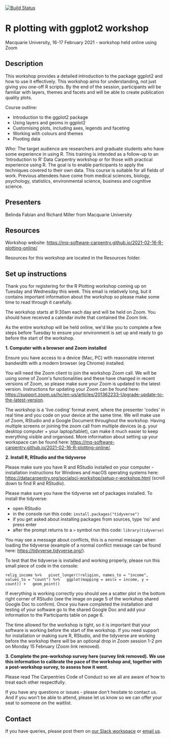 [![Build Status](https://travis-ci.com/carpentries/workshop-template.svg?branch=gh-pages)](https://travis-ci.com/carpentries/workshop-template)

# R plotting with ggplot2 workshop

Macquarie University, 16-17 February 2021 - workshop held online using Zoom

## Description

This workshop provides a detailed introduction to the package ggplot2 and how to use it effectively. This workshop aims for understanding, not just giving you one-off R scripts. By the end of the session, participants will be familiar with layers, themes and facets and will be able to create publication quality plots. 
  
Course outline: 
- Introduction to the ggplot2 package 
- Using layers and geoms in ggplot2 
- Customising plots, including axes, legends and faceting 
- Working with colours and themes 
- Pivoting data 
  
*Who*: The target audience are researchers and graduate students who have some experience in using R.  This training is intended as a follow-up to an ‘Introduction to R’ Data Carpentry workshop or for those with practical experience using R. The goal is to enable participants to apply the techniques covered to their own data. This course is suitable for all fields of work. Previous attendees have come from medical sciences, biology, psychology, statistics, environmental science, business and cognitive science. 

## Presenters

Belinda Fabian and Richard Miller from Macquarie University

## Resources

Workshop website: https://mq-software-carpentry.github.io/2021-02-16-R-plotting-online/

Resources for this workshop are located in the Resources folder.

## Set up instructions

Thank you for registering for the R Plotting workshop coming up on Tuesday and Wednesday this week. This email is relatively long, but it contains important information about the workshop so please make some time to read through it carefully.

The workshop starts at 9:30am each day and will be held on Zoom. You should have received a calendar invite that contained the Zoom link. 

As the entire workshop will be held online, we'd like you to complete a few steps before Tuesday to ensure your environment is set up and ready to go before the start of the workshop.

**1. Computer with a browser and Zoom installed**

Ensure you have access to a device (Mac, PC) with reasonable internet bandwidth with a modern browser (eg Chrome) installed.

You will need the Zoom client to join the workshop Zoom call. We will be using some of Zoom's functionalities and these have changed in recent versions of Zoom, so please make sure your Zoom is updated to the latest version. Instructions for updating your Zoom can be found here: https://support.zoom.us/hc/en-us/articles/201362233-Upgrade-update-to-the-latest-version.

The workshop is a 'live coding' format event, where the presenter 'codes' in real time and you code on your device at the same time. We will make use of Zoom, RStudio and a Google Document throughout the workshop. Having multiple screens or joining the zoom call from multiple devices (e.g. your desktop computer + your laptop/tablet), can make it much easier to keep everything visible and organised. More information about setting up your workspace can be found here: https://mq-software-carpentry.github.io/2021-02-16-R-plotting-online/.

**2. Install R, RStudio and the tidyverse**

Please make sure you have R and RStudio installed on your computer - installation instructions for Windows and macOS operating systems here: https://datacarpentry.org/socialsci-workshop/setup-r-workshop.html (scroll down to find R and RStudio). 

Please make sure you have the tidyverse set of packages installed. To install the tidyverse:
- open RStudio
- in the console run this code: `install.packages("tidyverse")`
- if you get asked about installing packages from sources, type ‘no’ and press enter
- after the prompt returns to a `>` symbol run this code: `library(tidyverse)`

You may see a message about conflicts, this is a normal message when loading the tidyverse (example of a normal conflict message can be found here: https://tidyverse.tidyverse.org/).

To test that the tidyverse is installed and working properly, please run this small piece of code in the console:

`relig_income %>%  
  pivot_longer(!religion, names_to = "income", values_to = "count") %>%  
  ggplot(mapping = aes(x = income, y = count)) +  
  geom_point()`  

If everything is working correctly you should see a scatter plot in the bottom right corner of RStudio (see the image on page 5 of the workshop shared Google Doc to confirm). Once you have completed the installation and testing of your software go to the shared Google Doc and add your information to the Participants table on page 6.

The time allowed for the workshop is tight, so it is important that your software is working before the start of the workshop. If you need support for installation or making sure R, RStudio, and the tidyverse are working before the workshop there will be an optional drop in Zoom session 1-2 pm on Monday 15 February (Zoom link removed).

**3. Complete the pre-workshop survey here (survey link removed). We use this information to calibrate the pace of the workshop and, together with a post-workshop survey, to assess how it went.**

Please read The Carpentries Code of Conduct so we all are aware of how to treat each other respectfully. 

If you have any questions or issues - please don't hesitate to contact us. And if you won't be able to attend, please let us know so we can offer your seat to someone on the waitlist.

## Contact

If you have queries, please post them on [our Slack workspace](https://mqcoders.slack.com/) or [email us](o365-group-rusergroup@mq.edu.au).
